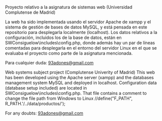 Proyecto relativo a la asignatura de sistemas web (Universidad Complutense de Madrid)

La web ha sido implementada usando el servidor Apache de xampp y el sistema de gestión de bases de datos MySQL,
y está pensada en este repositorio para desplegarla localmente (localhost).
Los datos relativos a la configuración, incluidos los de la base de datos, están en SWConsiguelow\includes\config.php, donde además hay un par de líneas comentadas para desplegarla en el entorno del servidor Linux 
en el que se evaluaba el proyecto como parte de la asignatura mencionada.

Para cualquier duda:
93adones@gmail.com


Web systems subject project (Complutense Univerity of Madrid)
This web has been developed using the Apache server (xampp) and the databases management system MySQL
and deployed in localhost.
Configuration data (database setup included) are located in SWConsiguelow\includes\config.php.
That file contains a comment to change the file path from Windows to Linux
//define("F_PATH", R_PATH.'/../data/productos/');

For any doubts:
93adones@gmail.com

